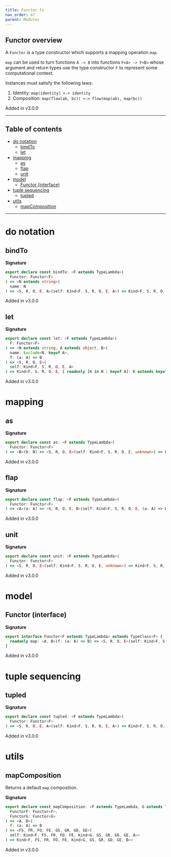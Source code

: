 ```yaml
---
title: Functor.ts
nav_order: 47
parent: Modules
---
```


## Functor overview

A `Functor` is a type constructor which supports a mapping operation `map`.

`map` can be used to turn functions `A -> B` into functions `F<A> -> F<B>` whose argument and return types use the type
constructor `F` to represent some computational context.

Instances must satisfy the following laws:

1. Identity: `map(identity) <-> identity`
2. Composition: `map(flow(ab, bc)) <-> flow(map(ab), map(bc))`

Added in v3.0.0

---

<h2 class="text-delta">Table of contents</h2>

- [do notation](#do-notation)
  - [bindTo](#bindto)
  - [let](#let)
- [mapping](#mapping)
  - [as](#as)
  - [flap](#flap)
  - [unit](#unit)
- [model](#model)
  - [Functor (interface)](#functor-interface)
- [tuple sequencing](#tuple-sequencing)
  - [tupled](#tupled)
- [utils](#utils)
  - [mapComposition](#mapcomposition)

---

# do notation

## bindTo

**Signature**

```ts
export declare const bindTo: <F extends TypeLambda>(
  Functor: Functor<F>
) => <N extends string>(
  name: N
) => <S, R, O, E, A>(self: Kind<F, S, R, O, E, A>) => Kind<F, S, R, O, E, { readonly [K in N]: A }>
```

Added in v3.0.0

## let

**Signature**

```ts
export declare const let: <F extends TypeLambda>(
  F: Functor<F>
) => <N extends string, A extends object, B>(
  name: Exclude<N, keyof A>,
  f: (a: A) => B
) => <S, R, O, E>(
  self: Kind<F, S, R, O, E, A>
) => Kind<F, S, R, O, E, { readonly [K in N | keyof A]: K extends keyof A ? A[K] : B }>
```

Added in v3.0.0

# mapping

## as

**Signature**

```ts
export declare const as: <F extends TypeLambda>(
  Functor: Functor<F>
) => <B>(b: B) => <S, R, O, E>(self: Kind<F, S, R, O, E, unknown>) => Kind<F, S, R, O, E, B>
```

Added in v3.0.0

## flap

**Signature**

```ts
export declare const flap: <F extends TypeLambda>(
  Functor: Functor<F>
) => <A>(a: A) => <S, R, O, E, B>(self: Kind<F, S, R, O, E, (a: A) => B>) => Kind<F, S, R, O, E, B>
```

Added in v3.0.0

## unit

**Signature**

```ts
export declare const unit: <F extends TypeLambda>(
  Functor: Functor<F>
) => <S, R, O, E>(self: Kind<F, S, R, O, E, unknown>) => Kind<F, S, R, O, E, void>
```

Added in v3.0.0

# model

## Functor (interface)

**Signature**

```ts
export interface Functor<F extends TypeLambda> extends TypeClass<F> {
  readonly map: <A, B>(f: (a: A) => B) => <S, R, O, E>(self: Kind<F, S, R, O, E, A>) => Kind<F, S, R, O, E, B>
}
```

Added in v3.0.0

# tuple sequencing

## tupled

**Signature**

```ts
export declare const tupled: <F extends TypeLambda>(
  Functor: Functor<F>
) => <S, R, O, E, A>(self: Kind<F, S, R, O, E, A>) => Kind<F, S, R, O, E, readonly [A]>
```

Added in v3.0.0

# utils

## mapComposition

Returns a default `map` composition.

**Signature**

```ts
export declare const mapComposition: <F extends TypeLambda, G extends TypeLambda>(
  FunctorF: Functor<F>,
  FunctorG: Functor<G>
) => <A, B>(
  f: (a: A) => B
) => <FS, FR, FO, FE, GS, GR, GO, GE>(
  self: Kind<F, FS, FR, FO, FE, Kind<G, GS, GR, GO, GE, A>>
) => Kind<F, FS, FR, FO, FE, Kind<G, GS, GR, GO, GE, B>>
```

Added in v3.0.0
